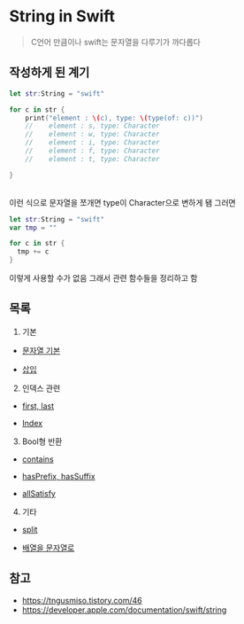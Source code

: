 # String in Swift

> C언어 만큼이나 swift는 문자열을 다루기가 까다롭다
> <br/>

## 작성하게 된 계기

```swift
let str:String = "swift"

for c in str {
    print("element : \(c), type: \(type(of: c))")
    //    element : s, type: Character
    //    element : w, type: Character
    //    element : i, type: Character
    //    element : f, type: Character
    //    element : t, type: Character

}
```

<br/>
이런 식으로 문자열을 쪼개면 type이 Character으로 변하게 됌 그러면
<br/>

```swift
let str:String = "swift"
var tmp = ""

for c in str {
  tmp += c
}
```

이렇게 사용할 수가 없음 그래서 관련 함수들을 정리하고 함
<br/>

## 목록

1. 기본

- [문자열 기본](https://github.com/BOLTB0X/Swift_Study/blob/main/swiftGrammar/playground/stringComm.md)
  <br/>

- [삽입](https://github.com/BOLTB0X/Swift_Study/blob/main/swiftGrammar/playground/insert.md)
  <br/>

2. 인덱스 관련

- [first, last](https://github.com/BOLTB0X/Swift_Study/blob/main/swiftGrammar/playground/firstlast.md)
  <br/>

- [Index](https://github.com/BOLTB0X/Swift_Study/blob/main/swiftGrammar/playground/Index.md)
  <br/>

3. Bool형 반환

- [contains](https://github.com/BOLTB0X/Swift_Study/blob/main/swiftGrammar/playground/contains.md)
  <br/>

- [hasPrefix, hasSuffix](https://github.com/BOLTB0X/Swift_Study/blob/main/swiftGrammar/playground/hasSuffix.md)
  <br/>

- [allSatisfy](https://github.com/BOLTB0X/Swift_Study/blob/main/swiftGrammar/playground/allSatisfy.md)
  <br/>

4. 기타

- [split](https://github.com/BOLTB0X/Swift_Study/blob/main/swiftGrammar/playground/split.md)
  <br/>

- [배열을 문자열로](https://github.com/BOLTB0X/Swift_Study/blob/main/swiftGrammar/playground/stringApply.md)

## 참고

- https://tngusmiso.tistory.com/46
  <br/>
- https://developer.apple.com/documentation/swift/string
